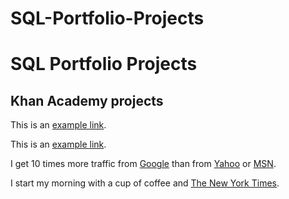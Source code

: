 # SQL-Portfolio-Projects
SQL Portfolio Projects
==========
Khan Academy projects
--------

This is an [example link](http://example.com/).

This is an [example link](http://example.com/ "With a Title").

I get 10 times more traffic from [Google][1] than from
[Yahoo][2] or [MSN][3].

[1]: http://google.com/        "Google"
[2]: http://search.yahoo.com/  "Yahoo Search"
[3]: http://search.msn.com/    "MSN Search"

<p>I start my morning with a cup of coffee and
<a href="http://www.nytimes.com/">The New York Times</a>.</p>
